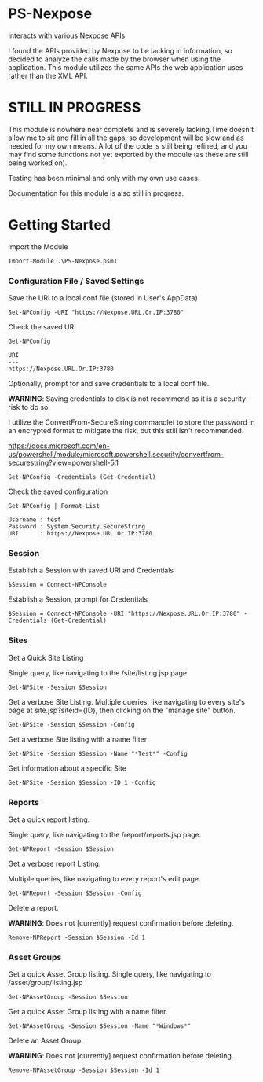 # PS-Nexpose
Interacts with various Nexpose APIs

I found the APIs provided by Nexpose to be lacking in information, so decided to analyze the calls made by the browser when using the application. This module utilizes the same APIs the web application uses rather than the XML API.

# STILL IN PROGRESS
This module is nowhere near complete and is severely lacking.Time doesn't allow me to sit and fill in all the gaps, so development will be slow and as needed for my own means. A lot of the code is still being refined, and you may find some functions not yet exported by the module (as these are still being worked on).

Testing has been minimal and only with my own use cases.

Documentation for this module is also still in progress.

# Getting Started
Import the Module
```
Import-Module .\PS-Nexpose.psm1
```

### Configuration File / Saved Settings
Save the URI to a local conf file (stored in User's AppData)
```
Set-NPConfig -URI "https://Nexpose.URL.Or.IP:3780"
```

Check the saved URI
```
Get-NPConfig

URI
---
https://Nexpose.URL.Or.IP:3780
```

Optionally, prompt for and save credentials to a local conf file.

**WARNING**: Saving credentials to disk is not recommend as it is a security risk to do so.

I utilize the ConvertFrom-SecureString commandlet to store the password in an encrypted format to mitigate the risk, but this still isn't recommended.

https://docs.microsoft.com/en-us/powershell/module/microsoft.powershell.security/convertfrom-securestring?view=powershell-5.1
```
Set-NPConfig -Credentials (Get-Credential)
```

Check the saved configuration
```
Get-NPConfig | Format-List

Username : test
Password : System.Security.SecureString
URI      : https://Nexpose.URL.Or.IP:3780
```

### Session
Establish a Session with saved URI and Credentials
```
$Session = Connect-NPConsole
```

Establish a Session, prompt for Credentials
```
$Session = Connect-NPConsole -URI "https://Nexpose.URL.Or.IP:3780" -Credentials (Get-Credential)
```

### Sites
Get a Quick Site Listing

Single query, like navigating to the /site/listing.jsp page.
```
Get-NPSite -Session $Session
```

Get a verbose Site Listing.
Multiple queries, like navigating to every site's page at site.jsp?siteid={ID}, then clicking on the "manage site" button.
```
Get-NPSite -Session $Session -Config
```

Get a verbose Site listing with a name filter
```
Get-NPSite -Session $Session -Name "*Test*" -Config
```

Get information about a specific Site
```
Get-NPSite -Session $Session -ID 1 -Config
```

### Reports
Get a quick report listing.

Single query, like navigating to the /report/reports.jsp page.
```
Get-NPReport -Session $Session
```

Get a verbose report Listing.

Multiple queries, like navigating to every report's edit page.
```
Get-NPReport -Session $Session -Config
```

Delete a report.

**WARNING**: Does not [currently] request confirmation before deleting.
```
Remove-NPReport -Session $Session -Id 1
```

### Asset Groups
Get a quick Asset Group listing.
Single query, like navigating to /asset/group/listing.jsp
```
Get-NPAssetGroup -Session $Session
```

Get a quick Asset Group listing with a name filter.
```
Get-NPAssetGroup -Session $Session -Name "*Windows*"
```

Delete an Asset Group.

**WARNING**: Does not [currently] request confirmation before deleting.
```
Remove-NPAssetGroup -Session $Session -Id 1
```